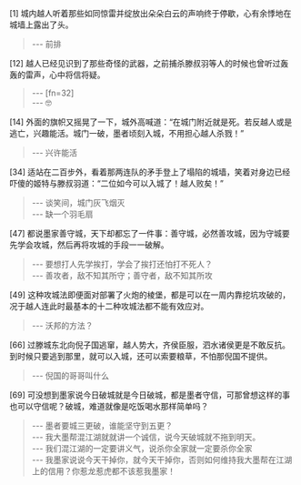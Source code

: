 
[1] 城内越人听着那些如同惊雷并绽放出朵朵白云的声响终于停歇，心有余悸地在城墙上露出了头。
>--- 前排<br>

[12] 越人已经见识到了那些奇怪的武器，之前捕杀滕叔羽等人的时候也曾听过轰轰的雷声，心中将信将疑。
>--- [fn=32]<br>
>--- 🤓<br>

[14] 外面的旗帜又摇晃了一下，城外高喊道：“在城门附近就是死。若反越人或是逃亡，兴趣能活。城门一破，墨者顷刻入城，不用担心越人杀戮！”
>--- 兴许能活<br>

[34] 适站在二百步外，看着那两连队的矛手登上了塌陷的城墙，笑着对身边已经吓傻的姬特与滕叔羽道：“二位如今可以入城了！越人败矣！”
>--- 谈笑间，城门灰飞烟灭<br>
>--- 缺一个羽毛扇<br>

[47] 都说墨家善守城，天下却都忘了一件事：善守城，必然善攻城，因为守城要先学会攻城，然后再将攻城的手段一一破解。
>--- 要想打人先学挨打，学会了挨打还怕打不死人？<br>
>--- 善攻者，敌不知其所守；善守者，敌不知其所攻<br>

[49] 这种攻城法即便面对部署了火炮的棱堡，都是可以在一周内靠挖坑攻破的，况于越人连此时最基本的十二种攻城法都不能有效应对。
>--- 沃邦的方法？<br>

[66] 过滕城东北向倪子国逃窜，越人势大，齐侯臣服，泗水诸侯更是不敢反抗。到时候只要逃到那里，就可以入城，还可以索要粮草，不怕那倪国不提供。
>--- 倪国的哥哥叫什么<br>

[69] 可没想到墨家说今日破城就是今日破城，都是墨者守信，可那曾想这样的事也可以守信呢？破城，难道就像是吃饭喝水那样简单吗？
>--- 墨者要城三更破，谁能坚守到五更？<br>
>--- 我大墨帮混江湖就就讲一个诚信，说今天破城就不拖到明天。<br>
>--- 我们混江湖的一定要讲义气，说杀你全家就一定要杀你全家<br>
>--- 我墨家说说今天干掉你，就今天干掉你，否则如何维持我大墨帮在江湖上的信用？你惹龙惹虎都不该惹我墨家！<br>
